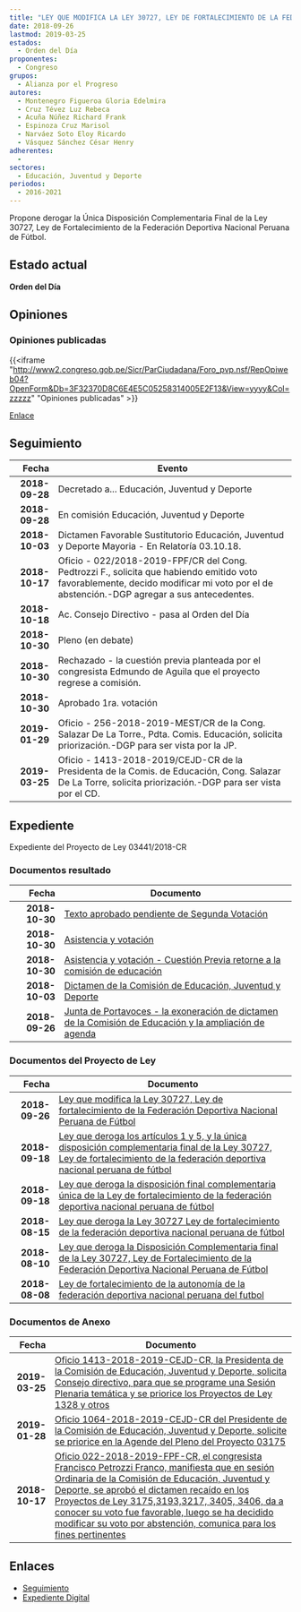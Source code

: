 ```yaml
---
title: "LEY QUE MODIFICA LA LEY 30727, LEY DE FORTALECIMIENTO DE LA FEDERACIÓN DEPORTIVA NACIONAL PERUANA DE FÚTBOL"
date: 2018-09-26
lastmod: 2019-03-25
estados: 
  - Orden del Día
proponentes: 
  - Congreso
grupos: 
  - Alianza por el Progreso
autores: 
  - Montenegro Figueroa Gloria Edelmira
  - Cruz Tévez Luz Rebeca
  - Acuña Núñez Richard Frank
  - Espinoza Cruz Marisol
  - Narváez Soto Eloy Ricardo
  - Vásquez Sánchez César Henry
adherentes: 
  - 
sectores: 
  - Educación, Juventud y Deporte
periodos: 
  - 2016-2021
---
```


Propone derogar la Única Disposición Complementaria Final de la Ley 30727, Ley de Fortalecimiento de la Federación Deportiva Nacional Peruana de Fútbol.


## Estado actual

**Orden del Día**

## Opiniones

### Opiniones publicadas

{{<iframe "http://www2.congreso.gob.pe/Sicr/ParCiudadana/Foro_pvp.nsf/RepOpiweb04?OpenForm&Db=3F32370D8C6E4E5C05258314005E2F13&View=yyyy&Col=zzzzz" "Opiniones publicadas" >}}

[Enlace](http://www2.congreso.gob.pe/Sicr/ParCiudadana/Foro_pvp.nsf/RepOpiweb04?OpenForm&Db=3F32370D8C6E4E5C05258314005E2F13&View=yyyy&Col=zzzzz)

## Seguimiento

| Fecha | Evento |
|------:|--------|
| **2018-09-28** | Decretado a... Educación, Juventud y Deporte|
| **2018-09-28** | En comisión Educación, Juventud y Deporte|
| **2018-10-03** | Dictamen Favorable Sustitutorio Educación, Juventud y Deporte Mayoria - En Relatoría 03.10.18.|
| **2018-10-17** | Oficio - 022/2018-2019-FPF/CR del Cong. Pedtrozzi F., solicita que habiendo emitido voto favorablemente, decido modificar mi voto por el de abstención.-DGP agregar a sus antecedentes.|
| **2018-10-18** | Ac. Consejo Directivo - pasa al Orden del Día|
| **2018-10-30** | Pleno (en debate)|
| **2018-10-30** | Rechazado - la cuestión previa planteada por el congresista Edmundo de Aguila que el proyecto regrese a comisión.|
| **2018-10-30** | Aprobado 1ra. votación|
| **2019-01-29** | Oficio - 256-2018-2019-MEST/CR de la Cong. Salazar De La Torre., Pdta. Comis. Educación, solicita priorización.-DGP para ser vista por la JP.|
| **2019-03-25** | Oficio - 1413-2018-2019/CEJD-CR de la Presidenta de la Comis. de Educación, Cong. Salazar De La Torre, solicita priorización.-DGP para ser vista por el CD.|


## Expediente

Expediente del Proyecto de Ley 03441/2018-CR


### Documentos resultado

| Fecha | Documento |
|------:|--------|
| **2018-10-30** | [Texto aprobado pendiente de Segunda Votación](http://www.leyes.congreso.gob.pe/Documentos/2016_2021/Texto_Aprobado_Pendiente_de_Segunda_Votacion/TAPSV03175_20181030.pdf) |
| **2018-10-30** | [Asistencia y votación](http://www.leyes.congreso.gob.pe/Documentos/2016_2021/Asistencia_y_Votacion/Proyectos_de_Ley/AV0317520181030.pdf) |
| **2018-10-30** | [Asistencia y votación - Cuestión Previa retorne a la comisión de educación](http://www.leyes.congreso.gob.pe/Documentos/2016_2021/Asistencia_y_Votacion/Proyectos_de_Ley/AVCP0317520181030.pdf) |
| **2018-10-03** | [Dictamen de la Comisión de Educación, Juventud y Deporte](http://www.leyes.congreso.gob.pe/Documentos/2016_2021/Dictamenes/Proyectos_de_Ley/03175DC10MAY20181003.PDF) |
| **2018-09-26** | [Junta de Portavoces - la exoneración de dictamen de la Comisión de Educación y la ampliación de agenda](http://www.leyes.congreso.gob.pe/Documentos/2016_2021/Acuerdos/Junta_Portavoces/AJP0317520160926.pdf) |

### Documentos del Proyecto de Ley

| Fecha | Documento |
|------:|--------|
| **2018-09-26** | [Ley que modifica la Ley 30727, Ley de fortalecimiento de la Federación Deportiva Nacional Peruana de Fútbol](http://www.leyes.congreso.gob.pe/Documentos/2016_2021/Proyectos_de_Ley_y_de_Resoluciones_Legislativas/PL0344120180926.pdf) |
| **2018-09-18** | [Ley que deroga los artículos 1 y 5, y la única disposición complementaria final de la Ley 30727, Ley de fortalecimiento de la federación deportiva nacional peruana de fútbol](http://www.leyes.congreso.gob.pe/Documentos/2016_2021/Proyectos_de_Ley_y_de_Resoluciones_Legislativas/PL0340620180918..pdf) |
| **2018-09-18** | [Ley que deroga la disposición final complementaria única de la Ley de fortalecimiento de la federación deportiva nacional peruana de fútbol](http://www.leyes.congreso.gob.pe/Documentos/2016_2021/Proyectos_de_Ley_y_de_Resoluciones_Legislativas/PL0340520180918.pdf) |
| **2018-08-15** | [Ley que deroga la Ley 30727 Ley de fortalecimiento de la federación deportiva nacional peruana de fútbol](http://www.leyes.congreso.gob.pe/Documentos/2016_2021/Proyectos_de_Ley_y_de_Resoluciones_Legislativas/PL0321720180815..pdf) |
| **2018-08-10** | [Ley que deroga la Disposición Complementaria final de la Ley 30727, Ley de Fortalecimiento de la Federación Deportiva Nacional Peruana de Fútbol](http://www.leyes.congreso.gob.pe/Documentos/2016_2021/Proyectos_de_Ley_y_de_Resoluciones_Legislativas/PL0319320180810.PDF) |
| **2018-08-08** | [Ley de fortalecimiento de la autonomía de la federación deportiva nacional peruana del futbol](http://www.leyes.congreso.gob.pe/Documentos/2016_2021/Proyectos_de_Ley_y_de_Resoluciones_Legislativas/PL0317520180808.pdf) |

### Documentos de Anexo

| Fecha | Documento |
|------:|--------|
| **2019-03-25** | [Oficio 1413-2018-2019-CEJD-CR, la Presidenta de la Comisión de Educación, Juventud y Deporte, solicita Consejo directivo, para que se programe una Sesión Plenaria temática y se priorice los Proyectos de Ley 1328 y otros](http://www.leyes.congreso.gob.pe/Documentos/2016_2021/Oficios/Comisiones_Ordinarias/OFICIO-1413-2018-2019-CEJD-CR.pdf) |
| **2019-01-28** | [Oficio 1064-2018-2019-CEJD-CR del Presidente de la Comisión de Educación, Juventud y Deporte, solicite se priorice en la Agende del Pleno del Proyecto 03175](http://www.leyes.congreso.gob.pe/Documentos/2016_2021/Oficios/Comisiones_Ordinarias/OFICIO-1064-2018-2019-CEJO-CR.pdf) |
| **2018-10-17** | [Oficio 022-2018-2019-FPF-CR, el congresista Francisco Petrozzi Franco, manifiesta que en sesión Ordinaria de la Comisión de Educación, Juventud y Deporte, se aprobó el dictamen recaído en los Proyectos de Ley 3175,3193,3217, 3405, 3406, da a conocer su voto fue favorable, luego se ha decidido modificar su voto por abstención, comunica para los fines pertinentes](http://www.leyes.congreso.gob.pe/Documentos/2016_2021/Oficios/Congresistas/OFICIO-022-2018-2019-FPF-CR.PDF) |

## Enlaces 

- [Seguimiento](http://www2.congreso.gob.pe/Sicr/TraDocEstProc/CLProLey2016.nsf/f7fff46988ca05b1052578e100829cc7/13ddc8bc34105ddd052583140065d4af?OpenDocument)
- [Expediente Digital](http://www2.congreso.gob.pe/Sicr/TraDocEstProc/CLProLey2016.nsf/f7fff46988ca05b1052578e100829cc7/13ddc8bc34105ddd052583140065d4af?OpenDocument&Click=05257FB7005EB655.eb71d0cf91d8294e05256cdf006b5706/$Body/0.1C6C)
